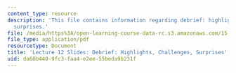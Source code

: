 ```yaml
---
content_type: resource
description: 'This file contains information regarding debrief: highlights, challenges,
  surprises.'
file: /media/https%3A/open-learning-course-data-rc.s3.amazonaws.com/15-s07-globalhealth-lab-spring-2013/da60b4409fc3faa4e2ee55beda9b231f_MIT15_S07S13_lec12.pdf
file_type: application/pdf
resourcetype: Document
title: 'Lecture 12 Slides: Debrief: Highlights, Challenges, Surprises'
uid: da60b440-9fc3-faa4-e2ee-55beda9b231f
---
```

